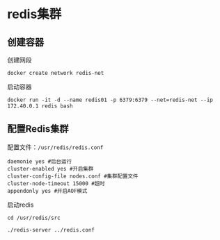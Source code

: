 # redis集群

## 创建容器

创建网段

```
docker create network redis-net
```

启动容器

```
docker run -it -d --name redis01 -p 6379:6379 --net=redis-net --ip 172.40.0.1 redis bash
```

## 配置Redis集群

配置文件：`/usr/redis/redis.conf` 

```
daemonie yes #后台运行
cluster-enabled yes #开启集群
cluster-config-file nodes.conf #集群配置文件
cluster-node-timeout 15000 #超时
appendonly yes #开启AOF模式
```

启动redis

```
cd /usr/redis/src

./redis-server ../redis.conf
```

